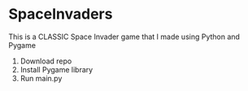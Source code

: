 # SpaceInvaders
This is a CLASSIC Space Invader game that I made using Python and Pygame
1. Download repo
2. Install Pygame library
3. Run main.py
